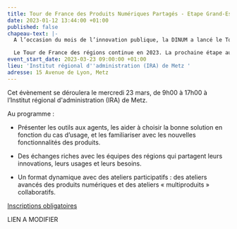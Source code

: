 ```yaml
---
title: Tour de France des Produits Numériques Partagés - Etape Grand-Est
date: 2023-01-12 13:44:00 +01:00
published: false
chapeau-text: |-
  A l’occasion du mois de l’innovation publique, la DINUM a lancé le Tour de France des régions des produits numériques interministériels pour aller à la rencontre des Agents : les informer, les former et continuer à les accompagner à transformer les méthodes de travail - en s'appuyant sur les produits collaboratifs ministériels et interministériels mis à leur disposition.

  Le Tour de France des régions continue en 2023. La prochaine étape aura lieu dans la région Grand-Est !
event_start_date: 2023-03-23 09:00:00 +01:00
lieu: 'Institut régional d''administration (IRA) de Metz '
adresse: 15 Avenue de Lyon, Metz
---
```


Cet évènement se déroulera le mercredi 23 mars, de 9h00 à 17h00 à l’Institut régional d'administration (IRA) de Metz. 

Au programme : 

* Présenter les outils aux agents, les aider à choisir la bonne solution en fonction du cas d’usage, et les familiariser avec les nouvelles fonctionnalités des produits. 

* Des échanges riches avec les équipes des régions qui partagent leurs innovations, leurs usages et leurs besoins. 

* Un format dynamique avec des ateliers participatifs : des ateliers avancés des produits numériques et des ateliers « multiproduits » collaboratifs.  

<div class="lien-important"><p><a href="https://www.demarches-simplifiees.fr/commencer/inscription-a-l-evenement-lancement-du-referentiel">Inscriptions obligatoires</a></p></div> LIEN A MODIFIER